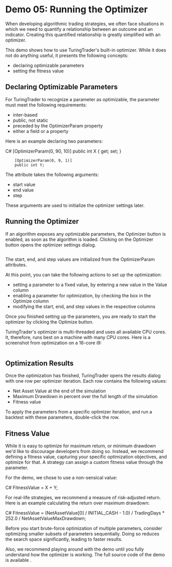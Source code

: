 # Demo 05: Running the Optimizer

When developing algorithmic trading strategies, we often face situations in which we need to quantify a relationship between an outcome and an indicator. Creating this quantified relationship is greatly simplified with an optimizer.

This demo shows how to use TuringTrader's built-in optimizer. While it does not do anything useful, it presents the following concepts:
* declaring optimizable parameters
* setting the fitness value

## Declaring Optimizable Parameters

For TuringTrader to recognize a parameter as optimizable, the parameter must meet the following requirements:

* inter-based
* public, not static
* preceded by the OptimizerParam property
* either a field or a property

Here is an example declaring two parameters:

C#
        [OptimizerParam(0, 90, 10)]
        public int X { get; set; }

        [OptimizerParam(0, 9, 1)]
        public int Y;

The <OptimizerParam> attribute takes the following arguments:
* start value
* end value
* step

These arguments are used to initialize the optimizer settings later.

## Running the Optimizer

If an algorithm exposes any optimizable parameters, the Optimizer button is enabled, as soon as the algorithm is loaded. Clicking on the Optimizer button opens the optimizer settings dialog.

<image>

The start, end, and step values are initialized from the OptimizerParam attributes.

At this point, you can take the following actions to set up the optimization:
* setting a parameter to a fixed value, by entering a new value in the Value column
*  enabling a parameter for optimization, by checking the box in the Optimize column
* modifying the start, end, and step values in the respective columns

Once you finished setting up the parameters, you are ready to start the optimizer by clicking the Optimize button.

TuringTrader's optimizer is multi-threaded and uses all available CPU cores. It, therefore, runs best on a machine with many CPU cores. Here is a screenshot from optimization on a 16-core i9:

<image>

## Optimization Results

Once the optimization has finished, TuringTrader opens the results dialog with one row per optimizer iteration. Each row contains the following values:

* Net Asset Value at the end of the simulation
* Maximum Drawdown in percent over the full length of the simulation
* Fitness value

To apply the parameters from a specific optimizer iteration, and run a backtest with these parameters, double-click the row.

## Fitness Value

While it is easy to optimize for maximum return, or minimum drawdown we'd like to discourage developers from doing so. Instead, we recommend defining a fitness value, capturing your specific optimization objectives, and optimize for that. A strategy can assign a custom fitness value through the <FitnessValue> parameter.

For the demo, we chose to use a non-sensical value:

C#
            FitnessValue = X + Y;

For real-life strategies, we recommend a measure of risk-adjusted return. Here is an example calculating the return over maximum drawdown:

C#
FitnessValue = (NetAssetValue[0] / INITIAL_CASH - 1.0) / TradingDays * 252.0 /  NetAssetValueMaxDrawdown;

Before you start brute-force optimization of multiple parameters, consider optimizing smaller subsets of parameters sequentially. Doing so reduces the search space significantly, leading to faster results.

Also, we recommend playing around with the demo until you fully understand how the optimizer is working. The full source code of the demo is available <here>.